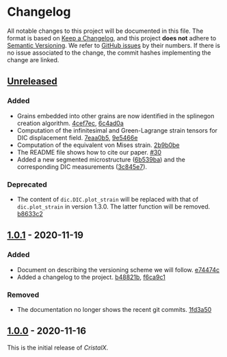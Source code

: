 # Changelog

All notable changes to this project will be documented in this file. The format is based on [Keep a Changelog](https://keepachangelog.com/en/1.0.0/), and this project **does not** adhere to [Semantic Versioning](https://semver.org/spec/v2.0.0.html). We refer to [GitHub issues](https://github.com/CsatiZoltan/CristalX/issues) by their numbers. If there is no issue associated to the change, the commit hashes implementing the change are linked.



## [Unreleased]

### Added

- Grains embedded into other grains are now identified in the splinegon creation algorithm. [4cef7ec](https://github.com/CsatiZoltan/CristalX/commit/4cef7ecbbe4c3fc5cddb9947b29b3d0b454eecb8), [6c4ad0a](https://github.com/CsatiZoltan/CristalX/commit/6c4ad0aff2c4dae49fb648656a94b14436925bed)
- Computation of the infinitesimal and Green-Lagrange strain tensors for DIC displacement field. [7eaa0b5](https://github.com/CsatiZoltan/CristalX/commit/7eaa0b523c0bc7e7a585f955aa8c31206cff751a), [9e5466e](https://github.com/CsatiZoltan/CristalX/commit/9e5466ebe1f4ab19defb9e91ff2ed8a961b7044b)
- Computation of the equivalent von Mises strain. [2b9b0be](https://github.com/CsatiZoltan/CristalX/commit/2b9b0be36cf38f5d1683821573646a65ca541160)
- The README file shows how to cite our paper. [#30](https://github.com/CsatiZoltan/CristalX/issues/30)
- Added a new segmented microstructure ([6b539ba](https://github.com/CsatiZoltan/CristalX/commit/6b539ba356bb2e27f6dca4fbc299ca90635d3ab2)) and the corresponding DIC measurements ([3c845e7](https://github.com/CsatiZoltan/CristalX/commit/3c845e7e180a75acb2ea27404d75c308d35ca786)).


### Deprecated

- The content of `dic.DIC.plot_strain` will be replaced with that of `dic.plot_strain` in version 1.3.0. The latter function will be removed. [b8633c2](https://github.com/CsatiZoltan/CristalX/commit/b8633c202cff0b8bc7b698cc771473b8d40055a9)




## [1.0.1] - 2020-11-19

### Added

- Document on describing the versioning scheme we will follow. [e74474c](https://github.com/CsatiZoltan/CristalX/commit/e74474cb3d1448a1784281f0aa934d3789197662)
- Added a changelog to the project. [b48821b](https://github.com/CsatiZoltan/CristalX/commit/b48821b5e2df5923ba19e5895c20a3ec248815e9), [f6ca9c1](https://github.com/CsatiZoltan/CristalX/commit/f6ca9c1da56a77af5696c1262d78f1184c6b1deb)

### Removed

- The documentation no longer shows the recent git commits. [1fd3a50](https://github.com/CsatiZoltan/CristalX/commit/1fd3a50930074b0ff79744bf6069af4a211ec0ca)




## [1.0.0] - 2020-11-16

This is the initial release of *CristalX*.



[unreleased]: https://github.com/CsatiZoltan/CristalX/compare/v1.0.1...HEAD
[1.0.1]: https://github.com/CsatiZoltan/CristalX/compare/v1.0.0...v1.0.1
[1.0.0]: https://github.com/CsatiZoltan/CristalX/compare/981dbcd...v1.0.0